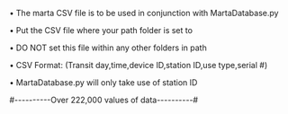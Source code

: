 • The marta CSV file is to be used in conjunction with MartaDatabase.py

• Put the CSV file where your path folder is set to

• DO NOT set this file within any other folders in path

• CSV Format: (Transit day,time,device ID,station ID,use type,serial #)

• MartaDatabase.py will only take use of station ID

#----------Over 222,000 values of data----------#